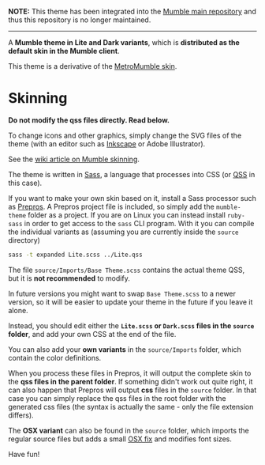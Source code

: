 **NOTE:** This theme has been integrated into the [Mumble main repository](https://github.com/mumble-voip/mumble) and thus this repository is no longer maintained.

------

A **Mumble theme in Lite and Dark variants**, which is **distributed as the default skin in the Mumble client**.

This theme is a derivative of the [MetroMumble skin](https://github.com/xPoke/MetroMumble).

# Skinning

**Do not modify the qss files directly. Read below.**

To change icons and other graphics, simply change the SVG files of the theme (with an editor such as [Inkscape](https://inkscape.org/en/) or Adobe Illustrator).

See the [wiki article on Mumble skinning](https://wiki.mumble.info/wiki/Skinning).

The theme is written in [Sass](https://en.wikipedia.org/wiki/Sass_%28stylesheet_language%29), a language that processes into CSS (or [QSS](http://doc.qt.io/qt-4.8/stylesheet.html) in this case).

If you want to make your own skin based on it, install a Sass processor such as [Prepros](http://alphapixels.com/prepros/). A Prepros project file is included, so simply add the `mumble-theme` folder as a project.
If you are on Linux you can instead install `ruby-sass` in order to get access to the `sass` CLI program. With it you can compile the individual variants as (assuming you are currently inside the `source` directory)
```bash
sass -t expanded Lite.scss ../Lite.qss
```

The file `source/Imports/Base Theme.scss` contains the actual theme QSS, but it is **not recommended** to modify.

In future versions you might want to swap `Base Theme.scss` to a newer version, so it will be easier to update your theme in the future if you leave it alone. 

Instead, you should edit either the **`Lite.scss` or `Dark.scss` files in the `source` folder**, and add your own CSS at the end of the file.

You can also add your **own variants** in the `source/Imports` folder, which contain the color definitions.

When you process these files in Prepros, it will output the complete skin to the **qss files in the parent folder**. If something didn't work out
quite right, it can also happen that Prepros will output **css** files in the `source` folder. In that case you can simply replace the qss files in
the root folder with the generated css files (the syntax is actually the same - only the file extension differs).

The **OSX variant** can also be found in the `source` folder, which imports the regular source files but adds a small [OSX fix](https://github.com/xPoke/MetroMumble/issues/4) and modifies font sizes.

Have fun!
